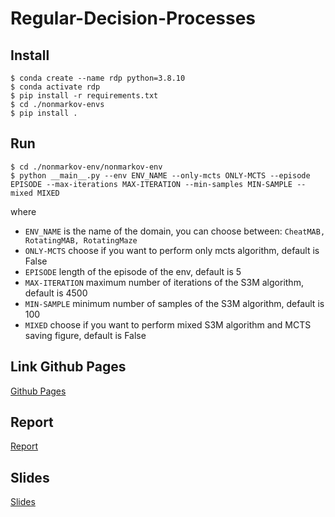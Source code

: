 # Regular-Decision-Processes

## Install

```
$ conda create --name rdp python=3.8.10
$ conda activate rdp
$ pip install -r requirements.txt
$ cd ./nonmarkov-envs
$ pip install .
```

## Run

``` 
$ cd ./nonmarkov-env/nonmarkov-env
$ python __main__.py --env ENV_NAME --only-mcts ONLY-MCTS --episode EPISODE --max-iterations MAX-ITERATION --min-samples MIN-SAMPLE --mixed MIXED
```

where
- `ENV_NAME` is the name of the domain, you can choose between: `CheatMAB, RotatingMAB, RotatingMaze`
- `ONLY-MCTS` choose if you want to perform only mcts algorithm, default is False
- `EPISODE` length of the episode of the env, default is 5
- `MAX-ITERATION` maximum number of iterations of the S3M algorithm, default is 4500
- `MIN-SAMPLE` minimum number of samples of the S3M algorithm, default is 100
- `MIXED` choose if you want to perform mixed S3M algorithm and MCTS saving figure, default is False


## Link Github Pages

[Github Pages](https://pepes97.github.io/Regular-Decision-Processes/)


## Report

[Report](https://github.com/pepes97/Regular-Decision-Processes/blob/main/report/RDP.pdf)

## Slides

[Slides](https://github.com/pepes97/Regular-Decision-Processes/blob/main/slides/RDP_presentation.pdf)
